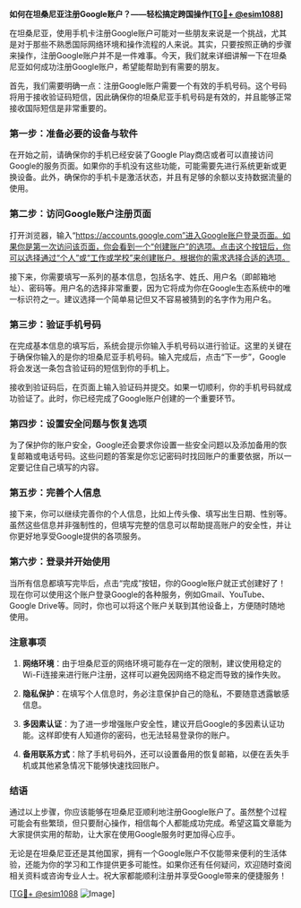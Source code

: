 **如何在坦桑尼亚注册Google账户？——轻松搞定跨国操作[[TG💪+ @esim1088](https://t.me/s/esim1088)]**

在坦桑尼亚，使用手机卡注册Google账户可能对一些朋友来说是一个挑战，尤其是对于那些不熟悉国际网络环境和操作流程的人来说。其实，只要按照正确的步骤来操作，注册Google账户并不是一件难事。今天，我们就来详细讲解一下在坦桑尼亚如何成功注册Google账户，希望能帮助到有需要的朋友。

首先，我们需要明确一点：注册Google账户需要一个有效的手机号码。这个号码将用于接收验证码短信，因此确保你的坦桑尼亚手机号码是有效的，并且能够正常接收国际短信是非常重要的。

### **第一步：准备必要的设备与软件**

在开始之前，请确保你的手机已经安装了Google Play商店或者可以直接访问Google的服务页面。如果你的手机没有这些功能，可能需要先进行系统更新或更换设备。此外，确保你的手机卡是激活状态，并且有足够的余额以支持数据流量的使用。

### **第二步：访问Google账户注册页面**

打开浏览器，输入“https://accounts.google.com”进入Google账户登录页面。如果你是第一次访问该页面，你会看到一个“创建账户”的选项。点击这个按钮后，你可以选择通过“个人”或“工作或学校”来创建账户。根据你的需求选择合适的选项。

接下来，你需要填写一系列的基本信息，包括名字、姓氏、用户名（即邮箱地址）、密码等。用户名的选择非常重要，因为它将成为你在Google生态系统中的唯一标识符之一。建议选择一个简单易记但又不容易被猜到的名字作为用户名。

### **第三步：验证手机号码**

在完成基本信息的填写后，系统会提示你输入手机号码以进行验证。这里的关键在于确保你输入的是你的坦桑尼亚手机号码。输入完成后，点击“下一步”，Google将会发送一条包含验证码的短信到你的手机上。

接收到验证码后，在页面上输入验证码并提交。如果一切顺利，你的手机号码就成功验证了。此时，你已经完成了Google账户创建的一个重要环节。

### **第四步：设置安全问题与恢复选项**

为了保护你的账户安全，Google还会要求你设置一些安全问题以及添加备用的恢复邮箱或电话号码。这些问题的答案是你忘记密码时找回账户的重要依据，所以一定要记住自己填写的内容。

### **第五步：完善个人信息**

接下来，你可以继续完善你的个人信息，比如上传头像、填写出生日期、性别等。虽然这些信息并非强制性的，但填写完整的信息可以帮助提高账户的安全性，并让你更好地享受Google提供的各项服务。

### **第六步：登录并开始使用**

当所有信息都填写完毕后，点击“完成”按钮，你的Google账户就正式创建好了！现在你可以使用这个账户登录Google的各种服务，例如Gmail、YouTube、Google Drive等。同时，你也可以将这个账户关联到其他设备上，方便随时随地使用。

### **注意事项**

1. **网络环境**：由于坦桑尼亚的网络环境可能存在一定的限制，建议使用稳定的Wi-Fi连接来进行账户注册，这样可以避免因网络不稳定而导致的操作失败。
   
2. **隐私保护**：在填写个人信息时，务必注意保护自己的隐私，不要随意透露敏感信息。

3. **多因素认证**：为了进一步增强账户安全性，建议开启Google的多因素认证功能。这样即使有人知道你的密码，也无法轻易登录你的账户。

4. **备用联系方式**：除了手机号码外，还可以设置备用的恢复邮箱，以便在丢失手机或其他紧急情况下能够快速找回账户。

### **结语**

通过以上步骤，你应该能够在坦桑尼亚顺利地注册Google账户了。虽然整个过程可能会有些繁琐，但只要耐心操作，相信每个人都能成功完成。希望这篇文章能为大家提供实用的帮助，让大家在使用Google服务时更加得心应手。

无论是在坦桑尼亚还是其他国家，拥有一个Google账户不仅能带来便利的生活体验，还能为你的学习和工作提供更多可能性。如果你还有任何疑问，欢迎随时查阅相关资料或咨询专业人士。祝大家都能顺利注册并享受Google带来的便捷服务！

[[TG💪+ @esim1088](https://t.me/s/esim1088) ![Image](https://i.postimg.cc/4NQfJmqS/Snipaste-2025-05-13-00-14-12.png)]